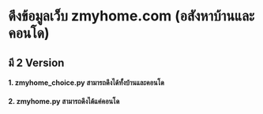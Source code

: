 <h1>ดึงข้อมูลเว็บ zmyhome.com (อสังหาบ้านและคอนโด)</h1>

<h2>มี 2 Version</h2>
<h4>1. zmyhome_choice.py สามารถดึงได้ทั้งบ้านและคอนโด</h4>
<h4>2. zmyhome.py สามารถดึงได้แค่คอนโด</h4>
